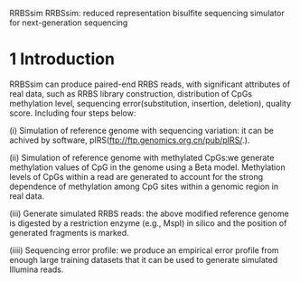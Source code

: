 RRBSsim
RRBSsim: reduced representation bisulfite sequencing simulator for next-generation sequencing

1 Introduction
==============
RRBSsim can produce paired-end RRBS reads, with significant attributes of real data, such as 
RRBS library construction, distribution of CpGs methylation level, sequencing error(substitution,
insertion, deletion), quality score. Including four steps below:

(i) Simulation of reference genome with sequencing variation: it can be achived by software, 
pIRS(ftp://ftp.genomics.org.cn/pub/pIRS/.).

(ii) Simulation of reference genome with methylated CpGs:we generate methylation values of CpG 
in the genome using a Beta model. Methylation levels of CpGs within a read are generated to 
account for the strong dependence of methylation among CpG sites within a genomic region in real data.

(iii) Generate simulated RRBS reads: the above modified reference genome is digested by a restriction 
enzyme (e.g., MspI) in silico and the position of generated fragments is marked.

(iiii) Sequencing error profile: we produce an empirical error profile from enough large training datasets
that it can be used to generate simulated Illumina reads.

